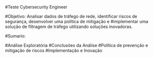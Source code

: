 #Teste Cybersecurity Engineer

#Objetivo: Analisar dados de tráfego de rede, identificar riscos de segurança, desenvolver uma política de mitigação e #implementar uma solução de filtragem de tráfego utilizando soluções inovadoras.

#Sumario:

#Análise Exploratória
#Conclusões da Análise
#Política de prevenção e mitigação de riscos
#Implementação e Inovação

